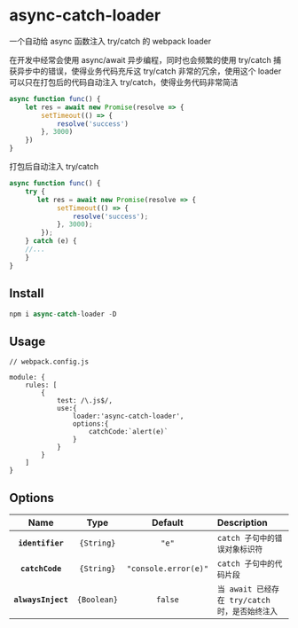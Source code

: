 # async-catch-loader
一个自动给 async 函数注入 try/catch 的 webpack loader

在开发中经常会使用 async/await 异步编程，同时也会频繁的使用 try/catch 捕获异步中的错误，使得业务代码充斥这 try/catch 非常的冗余，使用这个 loader 可以只在打包后的代码自动注入 try/catch，使得业务代码非常简洁

```javascript
async function func() {
    let res = await new Promise(resolve => {
        setTimeout(() => {
            resolve('success')
        }, 3000)
    })
}
```

打包后自动注入 try/catch
```javascript
async function func() {
    try {
       let res = await new Promise(resolve => {
            setTimeout(() => {
                resolve('success');
            }, 3000);
        });
    } catch (e) {
    //...
    }
}
```

## Install

```javascript
npm i async-catch-loader -D
```

## Usage

```
// webpack.config.js

module: {
    rules: [
        {
            test: /\.js$/,
            use:{
                loader:'async-catch-loader',
                options:{
                    catchCode:`alert(e)`
                }
            }
        }
    ]
}
```

## Options
|Name|Type|Default|Description|
|:--:|:--:|:--:|:----------|
|**`identifier`**|`{String}`|`"e"`|`catch 子句中的错误对象标识符`
|**`catchCode`**|`{String}`|`"console.error(e)"`|`catch 子句中的代码片段`
|**`alwaysInject`**|`{Boolean}`|`false`|`当 await 已经存在 try/catch 时，是否始终注入`

